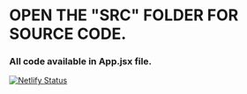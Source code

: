 # OPEN THE "SRC" FOLDER FOR SOURCE CODE.
### All code available in App.jsx file.


[![Netlify Status](https://api.netlify.com/api/v1/badges/37dd9cb1-aec2-4bbd-9808-bfc34e92cd6f/deploy-status)](https://app.netlify.com/sites/myyytodo-app/deploys)
